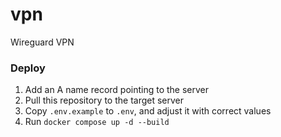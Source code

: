 # vpn
Wireguard VPN

### Deploy

1. Add an A name record pointing to the server
2. Pull this repository to the target server
3. Copy `.env.example` to `.env`, and adjust it with correct values
4. Run `docker compose up -d --build`
